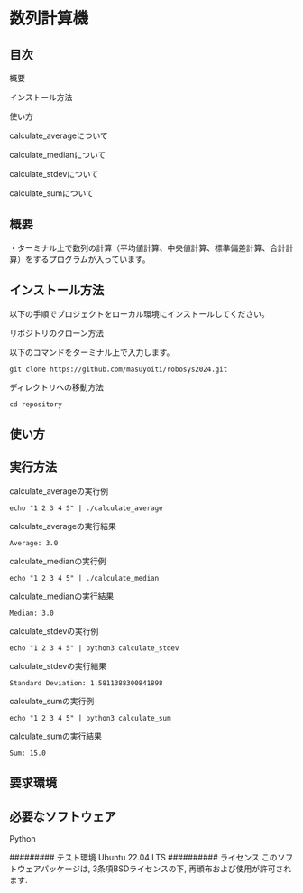 # 数列計算機

## 目次
概要

インストール方法

使い方

  calculate_averageについて

  calculate_medianについて

  calculate_stdevについて

  calculate_sumについて

## 概要
・ターミナル上で数列の計算（平均値計算、中央値計算、標準偏差計算、合計計算）をするプログラムが入っています。

## インストール方法

以下の手順でプロジェクトをローカル環境にインストールしてください。

リポジトリのクローン方法

以下のコマンドをターミナル上で入力します。

```
git clone https://github.com/masuyoiti/robosys2024.git
```

ディレクトリへの移動方法

```
cd repository
```

## 使い方

## 実行方法
calculate_averageの実行例

```
echo "1 2 3 4 5" | ./calculate_average
```

calculate_averageの実行結果
```
Average: 3.0
```
calculate_medianの実行例

```
echo "1 2 3 4 5" | ./calculate_median
```

calculate_medianの実行結果

```
Median: 3.0
```

calculate_stdevの実行例

```
echo "1 2 3 4 5" | python3 calculate_stdev
```

calculate_stdevの実行結果

```
Standard Deviation: 1.5811388300841898
```

calculate_sumの実行例

```
echo "1 2 3 4 5" | python3 calculate_sum
```

calculate_sumの実行結果

```
Sum: 15.0
```
## 要求環境
## 必要なソフトウェア
Python

######### テスト環境
Ubuntu 22.04 LTS
########## ライセンス
このソフトウェアパッケージは, 3条項BSDライセンスの下, 再頒布および使用が許可されます.
